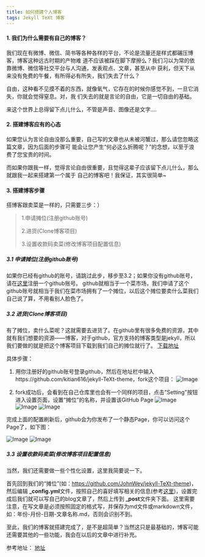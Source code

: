 ```yaml
---
title: 如何搭建个人博客
tags: Jekyll TeXt 博客
---
```


#### 1. 我们为什么需要有自己的博客？


<div class="article__content" markdown="1">

我们现在有微博、微信、简书等各种各样的平台，不论是流量还是样式都碾压博客，博客这种远古时期的产物难
道不应该被踩在脚下摩擦么？我们习以为常的依靠微博、微信等社交平台与人沟通，发表观点、文章，甚至从中
获利，但天下从来没有免费的午餐，有所得必有所失，我们失去了什么？


自由，这种看不见摸不着的东西，就像氧气，它存在的时候你感觉不到，一旦它消失，你就会觉得窒息。对，我
们失去的就是言论的自由，它是一切自由的基础。


来这个世界上总得留下点儿什么，不管是声音、图像还是文字....

</div>

#### 2. 搭建博客应有的心态

<div class="article__content" markdown="1">

如果您认为言论自由没那么重要，自己写的文章也从未被河蟹过，那么请您忽略这篇文章，因为后面的步骤可
能会让您产生“何必这么折腾呢？”的念想，以至于浪费了您宝贵的时间。

而如果你跟我一样，觉得言论自由很重要，且觉得这辈子应该留下点儿什么，那么就跟我一起来搭建第一个属于
自己的博客吧！我保证，其实很简单~

</div>


#### 3. 搭建博客步骤
<div class="article__content" markdown="1">
搭博客跟卖菜是一样的，只需要三步：）
</div>

> 1.申请摊位(注册github账号)
>
> 2.进货(Clone博客项目)
>
> 3.设置收款码卖菜(修改博客项目配置信息)

##### 3.1 申请摊位(注册github账号)

如果你已经有github的账号，请跳过此步，移步至3.2；如果你没有github账号，请在[这里](https://github.com/)注册一个github账号。
github就相当于一个菜市场，我们申请了这个github账号就相当于我们在菜市场拥有了一个摊位，以后这个摊位要卖什么菜我们自己说了算，不用看别人脸色了。

##### 3.2 进货(Clone博客项目)
有了摊位，卖什么菜呢？这就需要去进货了。在github里有很多免费的资源，其中就有我们想要的资源——博客，对于github，官方支持的博客类型是jekyll，所以我们要做的就是把这个博客项目下载到我们自己的摊位就行了。
[下载地址](https://github.com/JohnWey/blog)

具体步骤：
1. 用你注册好的github账号登录github，然后在地址栏中输入https://github.com/kitian616/jekyll-TeXt-theme，fork这个项目：
![Image](/blog/assets/images/post/artic1/gitdownload.png)

2. fork成功后，会看到在自己仓库里也会有一个同样的项目，点击"Setting"按钮进入设置页面，设置“摊位”的名称，并设置该GitHub Page
![Image](/blog/assets/images/post/artic1/fork.png)
![Image](/blog/assets/images/post/artic1/settingname.png)
![Image](/blog/assets/images/post/artic1/settingpage.png)


完成上面的配置刷新后，github会为你发布了一个静态Page，你可以访问这个Page了，如下图：

![Image](/blog/assets/images/post/artic1/sitelink.png)
![Image](/blog/assets/images/post/artic1/blogsample.png)

##### 3.3 设置收款码卖菜(修改博客项目配置信息)
当然，我们还需要做一些个性化设置，这里我简要说一下。

首先回到我们的“摊位”(如：https://github.com/JohnWey/jekyll-TeXt-theme)，然后编辑 **_config.yml**文件，按照自己的喜好填写相关的信息(参考[这里](https://tianqi.name/jekyll-TeXt-theme/docs/zh/configuration))，设置完成后我们就可以写自己的blog文章了，然后上传到 **_post**文件夹下面。
这里需要注意，在写文章是必须按照固定的格式写，并保存为md文件或markdown文件，如：年份-月份-日期-文章名称.md，否则会识别不到。

至此，我们的博客就搭建完成了，是不是超简单？当然这只是最基础的，博客可能还需要其他的一些功能，我会在以后的文章中进行补充。


参考地址：
[地址](https://tianqi.name/jekyll-TeXt-theme/docs/zh/configuration)



